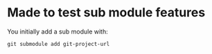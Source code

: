# Made to test sub module features

You initially add a sub module with:
```
git submodule add git-project-url
```
